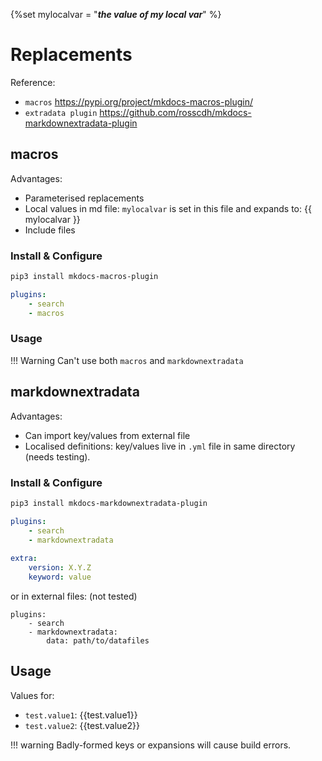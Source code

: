{%set mylocalvar = "***the value of my local var***" %}

# Replacements

Reference:

- `macros` <https://pypi.org/project/mkdocs-macros-plugin/>
- `extradata plugin` <https://github.com/rosscdh/mkdocs-markdownextradata-plugin>

## macros

Advantages:

- Parameterised replacements
- Local values in md file: `mylocalvar` is set in this file and expands to: {{ mylocalvar }}
- Include files

### Install & Configure

```bash
pip3 install mkdocs-macros-plugin
```


```yml
plugins:
    - search
    - macros
```

### Usage

!!! Warning
    Can't use both `macros` and `markdownextradata`

## markdownextradata

Advantages:

- Can import key/values from external file
- Localised definitions: key/values live in `.yml` file in same directory (needs testing).


### Install & Configure

```bash
pip3 install mkdocs-markdownextradata-plugin
```

```yaml
plugins:
    - search
    - markdownextradata
    
extra:
    version: X.Y.Z
    keyword: value
```

or in external files: (not tested)

```
plugins:
    - search
    - markdownextradata:
        data: path/to/datafiles
```

## Usage

Values for:

- `test.value1`: {{test.value1}}
- `test.value2`: {{test.value2}}

!!! warning
    Badly-formed keys or expansions will cause build errors.
